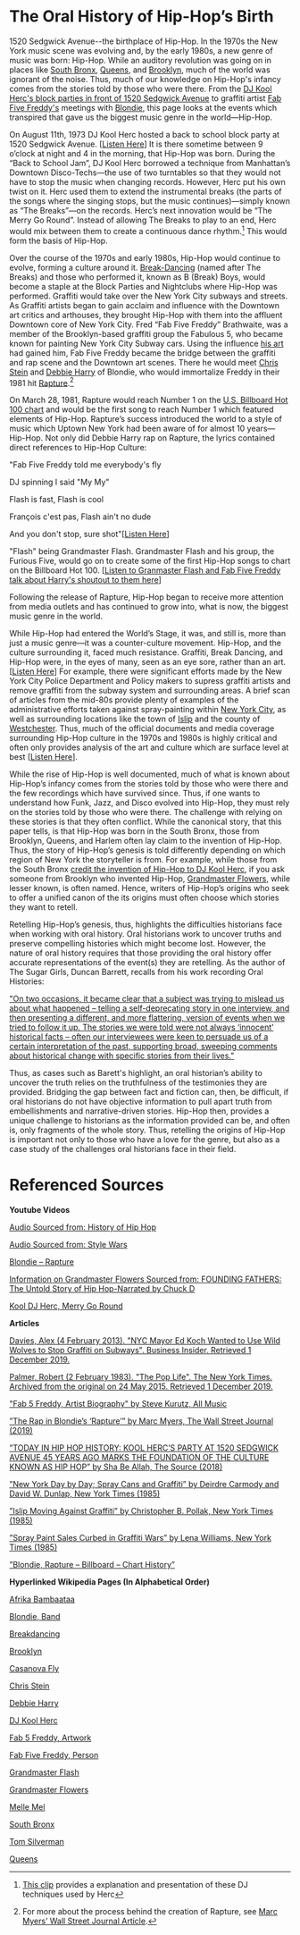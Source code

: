  # The Oral History of Hip-Hop’s Birth
1520 Sedgwick Avenue--the birthplace of Hip-Hop. In the 1970s the New York music scene was evolving and, by the early 1980s, a new genre of music was born: Hip-Hop. While an auditory revolution was going on in places like <a href="https://en.wikipedia.org/wiki/South_Bronx">South Bronx</a>, <a href="https://en.wikipedia.org/wiki/Queens">Queens</a>, and <a href="https://en.wikipedia.org/wiki/Brooklyn">Brooklyn</a>, much of the world was ignorant of the noise. Thus, much of our knowledge on Hip-Hop's infancy comes from the stories told by those who were there. From the <a href="https://thesource.com/2018/08/11/today-in-hip-hop-history-kool-hercs-party-at-1520-sedgewick-avenue-45-years-ago-marks-the-foundation-of-the-culture-known-as-hip-hop/?fbclid=IwAR0nKHrjiwVAIBGVteoAGIoqlGZ4iKLMrxctVJN_Tnifl-soPg2HAdSFEk4">DJ Kool Herc's block parties in front of 1520 Sedgwick Avenue</a> to graffiti artist <a href=https://www.allmusic.com/artist/fab-5-freddy-mn0000165003>Fab Five Freddy's</a> meetings with <a href="https://en.wikipedia.org/wiki/Blondie_(band)">Blondie</a>, this page looks at the events which transpired that gave us the biggest music genre in the world—Hip-Hop. 

On August 11th, 1973 DJ Kool Herc hosted a back to school block party at 1520 Sedgwick Avenue. [<a href= "javascript:seek(01)">Listen Here</a>] It is there sometime between 9 o’clock at night and 4 in the morning, that Hip-Hop was born. During the “Back to School Jam”, DJ Kool Herc borrowed a technique from Manhattan’s Downtown Disco-Techs—the use of two turntables so that they would not have to stop the music when changing records. However, Herc put his own twist on it. Herc used them to extend the instrumental breaks (the parts of the songs where the singing stops, but the music continues)—simply known as “The Breaks”—on the records. Herc’s next innovation would be “The Merry Go Round”. Instead of allowing The Breaks to play to an end, Herc would mix between them to create a continuous dance rhythm.[^second] This would form the basis of Hip-Hop.

[^second]: <a href="https://youtu.be/Hw4H2FZjfpo">This clip</a> provides a explanation and presentation of these DJ techniques used by Herc

Over the course of the 1970s and early 1980s, Hip-Hop would continue to evolve, forming a culture around it. <a href="https://en.wikipedia.org/wiki/Breakdancing">Break-Dancing</a> (named after The Breaks) and those who performed it, known as B (Break) Boys, would become a staple at the Block Parties and Nightclubs where Hip-Hop was performed. Graffiti would take over the New York City subways and streets. As Graffiti artists began to gain acclaim and influence with the Downtown art critics and arthouses, they brought Hip-Hop with them into the affluent Downtown core of New York City. Fred “Fab Five Freddy” Brathwaite, was a member of the Brooklyn-based graffiti group the Fabulous 5, who became known for painting New York City Subway cars. Using the influence <a href="https://www.wikiart.org/en/fab-5-freddy">his art</a> had gained him, Fab Five Freddy became the bridge between the graffiti and rap scene and the Downtown art scenes. There he would meet <a href="https://en.wikipedia.org/wiki/Chris_Stein">Chris Stein</a> and <a href="https://en.wikipedia.org/wiki/Debbie_Harry">Debbie Harry</a> of Blondie, who would immortalize Freddy in their 1981 hit <a href="https://youtu.be/pHCdS7O248g">Rapture</a>.[^third]

[^third]: For more about the process behind the creation of Rapture, see <a href="https://www.wsj.com/articles/the-rap-in-blondies-rapture-11560178671">Marc Myers’ Wall Street Journal Article</a>.

On March 28, 1981, Rapture would reach Number 1 on the <a href="https://www.billboard.com/music/blondie/chart-history/HSI/song/31066">U.S. Billboard Hot 100 chart</a> and would be the first song to reach Number 1 which featured elements of Hip-Hop. Rapture’s success introduced the world to a style of music which Uptown New York had been aware of for almost 10 years—Hip-Hop. Not only did Debbie Harry rap on Rapture, the lyrics contained direct references to Hip-Hop Culture:

"Fab Five Freddy told me everybody's fly

DJ spinning I said "My My"

Flash is fast, Flash is cool

François c'est pas, Flash ain't no dude

And you don't stop, sure shot"[<a href="javascript:seek(192)">Listen Here</a>]

"Flash" being Grandmaster Flash. Grandmaster Flash and his group, the Furious Five, would go on to create some of the first Hip-Hop songs to chart on the Billboard Hot 100. [<a href="javascript:seek(219)">Listen to Granmaster Flash and Fab Five Freddy talk about Harry's shoutout to them here</a>]

 Following the release of Rapture, Hip-Hop began to receive more attention from media outlets and has continued to grow into, what is now, the biggest music genre in the world. 

While Hip-Hop had entered the World’s Stage, it was, and still is, more than just a music genre—it was a counter-culture movement. Hip-Hop, and the culture surrounding it, faced much resistance. Graffiti, Break Dancing, and Hip-Hop were, in the eyes of many, seen as an eye sore, rather than an art. [<a href="javascript:seek(317)">Listen Here</a>] For example, there were significant efforts made by the New York City Police Department and Policy makers to supress graffiti artists and remove graffiti from the subway system and surrounding areas. A brief scan of articles from the mid-80s provide plenty of examples of the administrative efforts taken against spray-painting within <a href="https://nyti.ms/29pBuab">New York City</a>, as well as surrounding locations like the town of <a href="https://nyti.ms/29wOis1">Islip</a> and the county of <a href="https://nyti.ms/29DlTmH">Westchester</a>. Thus, much of the official documents and media coverage surrounding Hip-Hop culture in the 1970s and 1980s is highly critical and often only provides analysis of the art and culture which are surface level at best [<a href="javascript:seek(360)">Listen Here</a>].

While the rise of Hip-Hop is well documented, much of what is known about Hip-Hop’s infancy comes from the stories told by those who were there and the few recordings which have survived since. Thus, if one wants to understand how Funk, Jazz, and Disco evolved into Hip-Hop, they must rely on the stories told by those who were there. The challenge with relying on these stories is that they often conflict. While the canonical story, that this paper tells, is that Hip-Hop was born in the South Bronx, those from Brooklyn, Queens, and Harlem often lay claim to the invention of Hip-Hop. Thus, the story of Hip-Hop’s genesis is told differently depending on which region of New York the storyteller is from. For example, while those from the South Bronx <a href="javascript:seek(30)">credit the invention of Hip-Hop to DJ Kool Herc</a>, if you ask someone from Brooklyn who invented Hip-Hop, <a href="https://en.wikipedia.org/wiki/Grandmaster_Flowers">Grandmaster Flowers</a>, while lesser known, is often named. Hence, writers of Hip-Hop’s origins who seek to offer a unified canon of the its origins must often choose which stories they want to retell.

Retelling Hip-Hop’s genesis, thus, highlights the difficulties historians face when working with oral history. Oral historians work to uncover truths and preserve compelling histories which might become lost. However, the nature of oral history requires that those providing the oral history offer accurate representations of the event(s) they are retelling. As the author of The Sugar Girls, Duncan Barrett, recalls from his work recording Oral Histories:

<a href="http://www.historyworkshop.org.uk/oral-history-creative-non-fiction-telling-the-lives-of-the-sugar-girls/">"On two occasions, it became clear that a subject was trying to mislead us about what happened – telling a self-deprecating story in one interview, and then presenting a different, and more flattering, version of events when we tried to follow it up. The stories we were told were not always ‘innocent’ historical facts – often our interviewees were keen to persuade us of a certain interpretation of the past, supporting broad, sweeping comments about historical change with specific stories from their lives."</a> 

Thus, as cases such as Barett's highlight, an oral historian’s ability to uncover the truth relies on the truthfulness of the testimonies they are provided. Bridging the gap between fact and fiction can, then, be difficult, if oral historians do not have objective information to pull apart truth from embellishments and narrative-driven stories. Hip-Hop then, provides a unique challenge to historians as the information provided can be, and often is, only fragments of the whole story. Thus, retelling the origins of Hip-Hop is important not only to those who have a love for the genre, but also as a case study of the challenges oral historians face in their field.

# Referenced Sources

__Youtube Videos__

<a href="https://www.youtube.com/watch?v=LhrSlOa2bsA&t">Audio Sourced from: History of Hip Hop</a>

<a href="https://www.youtube.com/watch?v=r4jniA9QsNI&t=">Audio Sourced from: Style Wars</a>

<a href="https://youtu.be/pHCdS7O248g">Blondie – Rapture</a>

<a href="https://www.youtube.com/watch?v=1G13bR0B0-8&t">Information on Grandmaster Flowers Sourced from: FOUNDING FATHERS: The Untold Story of Hip Hop-Narrated by Chuck D</a>

<a href="https://youtu.be/Hw4H2FZjfpo">Kool DJ Herc, Merry Go Round</a>


__Articles__

<a href="https://www.businessinsider.com/ed-koch-wanted-to-use-wolves-to-stop-graffiti-2013-2">Davies, Alex (4 February 2013). "NYC Mayor Ed Koch Wanted to Use Wild Wolves to Stop Graffiti on Subways". Business Insider. Retrieved 1 December 2019.

<a href="https://www.nytimes.com/1983/02/02/arts/the-pop-life-203463.html">Palmer, Robert (2 February 1983). "The Pop Life". The New York Times. Archived from the original on 24 May 2015. Retrieved 1 December 2019.

<a href="https://www.allmusic.com/artist/fab-5-freddy-mn0000165003">"Fab 5 Freddy, Artist Biography" by Steve Kurutz, All Music</a>

<a href="https://www.wsj.com/articles/the-rap-in-blondies-rapture-11560178671">”The Rap in Blondie’s ‘Rapture’” by Marc Myers, The Wall Street Journal (2019)</a>

<a href="https://thesource.com/2018/08/11/today-in-hip-hop-history-kool-hercs-party-at-1520-sedgewick-avenue-45-years-ago-marks-the-foundation-of-the-culture-known-as-hip-hop/">”TODAY IN HIP HOP HISTORY: KOOL HERC’S PARTY AT 1520 SEDGWICK AVENUE 45 YEARS AGO MARKS THE FOUNDATION OF THE CULTURE KNOWN AS HIP HOP” by Sha Be Allah, The Source (2018)</a>

<a href="https://nyti.ms/29pBuab">”New York Day by Day; Spray Cans and Graffiti” by Deirdre Carmody and David W. Dunlap, New York Times (1985)</a>


<a href="https://nyti.ms/29wOis1">”Islip Moving Against Graffiti” by Christopher B. Pollak, New York Times (1985)</a>

<a href="https://nyti.ms/29DlTmH">”Spray Paint Sales Curbed in Graffiti Wars” by Lena Williams, New York Times (1985)</a>

<a href="https://www.billboard.com/music/blondie/chart-history/HSI/song/31066">”Blondie, Rapture – Billboard – Chart History”</a>


__Hyperlinked Wikipedia Pages (In Alphabetical Order)__


<a href="https://en.wikipedia.org/wiki/Afrika_Bambaataa">Afrika Bambaataa</a>

<a href="https://en.wikipedia.org/wiki/Blondie_(band)">Blondie, Band</a>

<a href="https://en.wikipedia.org/wiki/Breakdancing">Breakdancing</a>

<a href="https://en.wikipedia.org/wiki/Brooklyn">Brooklyn</a>

<a href="https://en.wikipedia.org/wiki/Grandmaster_Caz">Casanova Fly</a>

<a href="https://en.wikipedia.org/wiki/Chris_Stein">Chris Stein</a>

<a href="https://en.wikipedia.org/wiki/Debbie_Harry">Debbie Harry</a>

<a href="https://en.wikipedia.org/wiki/DJ_Kool_Herc">DJ Kool Herc</a>

<a href="https://www.wikiart.org/en/fab-5-freddy">Fab 5 Freddy, Artwork</a>

<a href="https://en.wikipedia.org/wiki/Fab_Five_Freddy">Fab Five Freddy, Person</a>

<a href="https://en.wikipedia.org/wiki/Grandmaster_Flash">Grandmaster Flash</a>

<a href="https://en.wikipedia.org/wiki/Grandmaster_Flowers">Grandmaster Flowers</a>

<a href="https://en.wikipedia.org/wiki/Melle_Mel">Melle Mel</a>

<a href="https://en.wikipedia.org/wiki/South_Bronx">South Bronx</a>

<a href="https://en.wikipedia.org/wiki/Tom_Silverman">Tom Silverman</a>

<a href="https://en.wikipedia.org/wiki/Queens">Queens</a>
